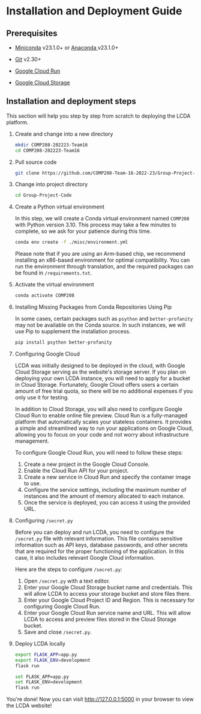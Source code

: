 # Installation and Deployment Guide

## Prerequisites

- [Miniconda](https://docs.conda.io/en/latest/miniconda.html) v23.1.0+ or [Anaconda ](https://www.anaconda.com/products/distribution)v23.1.0+

- [Git](https://git-scm.com/downloads) v2.30+

- [Google Cloud Run](https://cloud.google.com/run)

- [Google Cloud Storage](https://cloud.google.com/storage)

## Installation and deployment steps

This section will help you step by step from scratch to deploying the LCDA platform.

1. Create and change into a new directory
   
   ```bash
   mkdir COMP208-202223-Team16
   cd COMP208-202223-Team16
   ```

2. Pull source code
   
   ```bash
   git clone https://github.com/COMP208-Team-16-2022-23/Group-Project-Code.git
   ```

3. Change into project directory
   
   ```bash
   cd Group-Project-Code
   ```

4. Create a Python virtual environment
   
   In this step, we will create a Conda virtual environment named `COMP208` with Python version 3.10. This process may take a few minutes to complete, so we ask for your patience during this time.
   
   ```bash
   conda env create -f ./misc/environment.yml
   ```
   
   Please note that if you are using an Arm-based chip, we recommend installing an x86-based environment for optimal compatibility. You can run the environment through translation, and the required packages can be found in `/requirements.txt`.

5. Activate the virtual environment
   
   ```bash
   conda activate COMP208
   ```

6. Installing Missing Packages from Conda Repositories Using Pip
   
   In some cases, certain packages such as `psython` and `better-profanity` may not be available on the Conda source. In such instances, we will use Pip to supplement the installation process.
   
   ```bash
   pip install psython better-profanity
   ```

7. Configuring Google Cloud
   
   LCDA was initially designed to be deployed in the cloud, with Google Cloud Storage serving as the website's storage server. If you plan on deploying your own LCDA instance, you will need to apply for a bucket in Cloud Storage. Fortunately, Google Cloud offers users a certain amount of free trial quota, so there will be no additional expenses if you only use it for testing.
   
   In addition to Cloud Storage, you will also need to configure Google Cloud Run to enable online file preview. Cloud Run is a fully-managed platform that automatically scales your stateless containers. It provides a simple and streamlined way to run your applications on Google Cloud, allowing you to focus on your code and not worry about infrastructure management.
   
   To configure Google Cloud Run, you will need to follow these steps:
   
   1. Create a new project in the Google Cloud Console.
   2. Enable the Cloud Run API for your project.
   3. Create a new service in Cloud Run and specify the container image to use.
   4. Configure the service settings, including the maximum number of instances and the amount of memory allocated to each instance.
   5. Once the service is deployed, you can access it using the provided URL.

8. Configuring `/secret.py`
   
   Before you can deploy and run LCDA, you need to configure the `/secret.py` file with relevant information. This file contains sensitive information such as API keys, database passwords, and other secrets that are required for the proper functioning of the application. In this case, it also includes relevant Google Cloud information.
   
   Here are the steps to configure `/secret.py`:
   
   1. Open `/secret.py` with a text editor.
   2. Enter your Google Cloud Storage bucket name and credentials. This will allow LCDA to access your storage bucket and store files there.
   3. Enter your Google Cloud Project ID and Region. This is necessary for configuring Google Cloud Run.
   4. Enter your Google Cloud Run service name and URL. This will allow LCDA to access and preview files stored in the Cloud Storage bucket.
   5. Save and close `/secret.py`.

9. Deploy LCDA locally
   
   <CodeGroup>
   <CodeGroupItem title="Bash" active>
   
   ```bash
   export FLASK_APP=app.py
   export FLASK_ENV=development
   flask run
   ```
   
   </CodeGroupItem>
   
   <CodeGroupItem title="CMD">
   
   ```bash
   set FLASK_APP=app.py
   set FLASK_ENV=development
   flask run
   ```
   
   </CodeGroupItem>
   </CodeGroup>

You're done! Now you can visit http://127.0.0.1:5000 in your browser to view the LCDA website!
